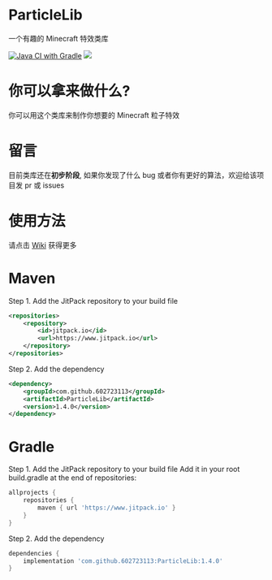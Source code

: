 # ParticleLib
一个有趣的 Minecraft 特效类库  

[![Java CI with Gradle](https://github.com/602723113/ParticleLib/actions/workflows/gradle.yml/badge.svg)](https://github.com/602723113/ParticleLib/actions/workflows/gradle.yml)
[![](https://jitpack.io/v/602723113/ParticleLib.svg)](https://jitpack.io/#602723113/ParticleLib)

# 你可以拿来做什么?
你可以用这个类库来制作你想要的 Minecraft 粒子特效

# 留言
目前类库还在**初步阶段**, 如果你发现了什么 bug 或者你有更好的算法，欢迎给该项目发 pr 或 issues

# 使用方法
请点击 [Wiki](https://github.com/602723113/ParticleLib/wiki) 获得更多

# Maven
Step 1. Add the JitPack repository to your build file
```xml
<repositories>
    <repository>
        <id>jitpack.io</id>
        <url>https://www.jitpack.io</url>
    </repository>
</repositories>
```
Step 2. Add the dependency
```xml
<dependency>
    <groupId>com.github.602723113</groupId>
    <artifactId>ParticleLib</artifactId>
    <version>1.4.0</version>
</dependency>
```
# Gradle
Step 1. Add the JitPack repository to your build file
Add it in your root build.gradle at the end of repositories:
```gradle
allprojects {
    repositories {
        maven { url 'https://www.jitpack.io' }
    }
}
```
Step 2. Add the dependency
```gradle
dependencies {
    implementation 'com.github.602723113:ParticleLib:1.4.0'
}
```

